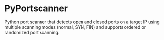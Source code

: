 # PyPortscanner
Python port scanner that detects open and closed ports on a target IP using multiple scanning modes (normal, SYN, FIN) and supports ordered or randomized port scanning.
